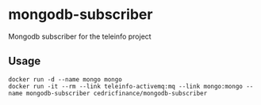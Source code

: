 mongodb-subscriber
=================

Mongodb subscriber for the teleinfo project

Usage
-----

    docker run -d --name mongo mongo
    docker run -it --rm --link teleinfo-activemq:mq --link mongo:mongo --name mongodb-subscriber cedricfinance/mongodb-subscriber
